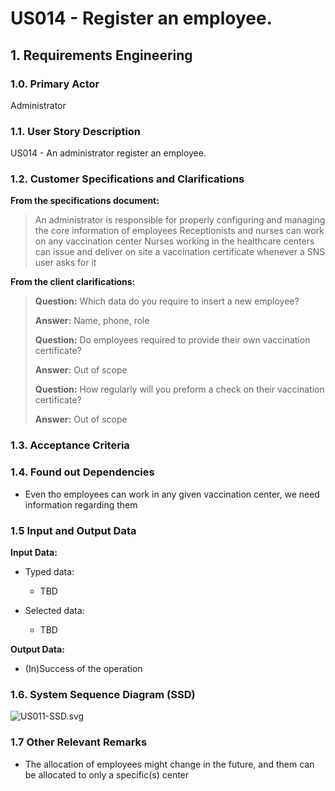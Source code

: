 # US014 - Register an employee.

## 1. Requirements Engineering

### 1.0. Primary Actor
Administrator

### 1.1. User Story Description
US014 - An administrator register an employee.

### 1.2. Customer Specifications and Clarifications
**From the specifications document:**

> An administrator is responsible for properly configuring and managing the core information of employees
> Receptionists and nurses can work on any vaccination center
> Nurses working in the healthcare centers can issue and deliver on site a vaccination certificate whenever a SNS user asks for it

**From the client clarifications:**

> **Question:** Which data do you require to insert a new employee?
>
> **Answer:** Name, phone, role
> 
> **Question:** Do employees required to provide their own vaccination certificate?
>
> **Answer:** Out of scope
>
> **Question:** How regularly will you preform a check on their vaccination certificate?
>
> **Answer:** Out of scope


### 1.3. Acceptance Criteria
>

### 1.4. Found out Dependencies
* Even tho employees can work in any given vaccination center, we need information regarding them

### 1.5 Input and Output Data
**Input Data:**

* Typed data:
    * TBD

* Selected data:
    * TBD

**Output Data:**

* (In)Success of the operation

### 1.6. System Sequence Diagram (SSD)

![US011-SSD.svg](puml%2Fpng%2FUS014-SSD.svg)


### 1.7 Other Relevant Remarks
* The allocation of employees might change in the future, and them can be allocated to only a specific(s) center